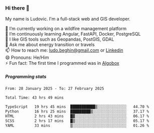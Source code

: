 ### Hi there 👋

My name is Ludovic. I'm a full-stack web and GIS developer.

 🔭 I’m currently working on a wildfire management platform<br/>
 🌱 I’m continuously learning Angular, FastAPI, Docker, PostgreSQL<br/>
 👯 I like GIS tools such as Geopandas, PostGIS, GDAL<br/>
 💬 Ask me about energy transition or travels<br/>
 📫 How to reach me: ludo.beghin@gmail.com or [Linkedin](https://www.linkedin.com/in/ludovic-beghin/)<br/>
 😄 Pronouns: He/Him<br/>
 ⚡ Fun fact: The first time I programmed was in [Algobox](https://fr.wikipedia.org/wiki/Algobox)<br/>

##### Programming stats
<!--START_SECTION:waka-->

```txt
From: 28 January 2025 - To: 27 February 2025

Total Time: 43 hrs 49 mins

TypeScript   19 hrs 45 mins  ███████████▒░░░░░░░░░░░░░   44.70 %
Python       16 hrs 25 mins  █████████▒░░░░░░░░░░░░░░░   37.17 %
HTML         2 hrs 43 mins   █▓░░░░░░░░░░░░░░░░░░░░░░░   06.17 %
SCSS         2 hrs 17 mins   █▒░░░░░░░░░░░░░░░░░░░░░░░   05.17 %
YAML         33 mins         ▒░░░░░░░░░░░░░░░░░░░░░░░░   01.26 %
```

<!--END_SECTION:waka-->
